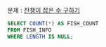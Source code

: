 문제 : [잔챙이 잡은 수 구하기](https://school.programmers.co.kr/learn/courses/30/lessons/293258)

```sql
SELECT COUNT(*) AS FISH_COUNT
FROM FISH_INFO
WHERE LENGTH IS NULL;
```
